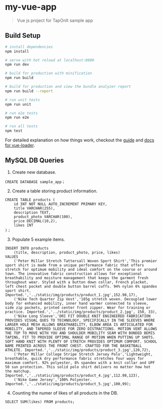 # my-vue-app

> Vue js project for TapOnIt sample app

## Build Setup

``` bash
# install dependencies
npm install

# serve with hot reload at localhost:8080
npm run dev

# build for production with minification
npm run build

# build for production and view the bundle analyzer report
npm run build --report

# run unit tests
npm run unit

# run e2e tests
npm run e2e

# run all tests
npm test
```

For detailed explanation on how things work, checkout the [guide](http://vuejs-templates.github.io/webpack/) and [docs for vue-loader](http://vuejs.github.io/vue-loader).

## MySQL DB Queries

1. Create new database.

```
CREATE DATABASE sample_app；
```

2. Create a table storing product information.

```
CREATE TABLE products (
    id INT NOT NULL AUTO_INCREMENT PRIMARY KEY,
    title VARCHAR(255),
    description TEXT,
    product_photo VARCHAR(100),
    price DECIMAL(10,2),
    likes INT
)；
```

3. Populate 5 example items.

```
INSERT INTO products 
	(title, description, product_photo, price, likes) 
VALUES 
	('Peter Millar Stretch Tattersall Woven Sport Shirt','This premier sport shirt is made from a unique performance fabric that offers stretch for optimum mobility and ideal comfort on the course or around town. The innovative fabric construction allows for exceptional breathability and moisture management that keeps the garment fresh throughout wear. Styled with a button down collar, French placket, left chest pocket and double button barrel cuffs. 94% nylon 6% spandex sport shirt. Imported.','../static/img/products/product_1.jpg',152.98,17),
    ('Nike Tech Quarter Zip Vest','185g stretch woven. Decoupled lower body for enhanced mobility, inner hand warmer connected to sleeve, side zip pockets, printed center front zipper. Wear for training or practice. Imported.','../static/img/products/product_2.jpg', 150, 33),
    ('Nike Long Sleeve','DRI FIT DOUBLE KNIT ENGINEERED FABRICATION PROVIDES VISUAL QUES TO TECHNOLOGY, SPECIFICALLY IN THE SLEEVES WHERE LARGER HOLE MESH ALLOWS BREATHABILITY, ELBOW AREA IS ARTICULATED FOR MOBILITY, AND TAPERED SLEEVE FOR ZERO DISTRACTIONS. MOTION VENT ALLOWS THE TOP TO MOVE WITH YOU AND SHOULDER MOBILITY SEAM WITH BONDED BEMIS TAPING, FIT TO PROVIDE OPTIMAL RANGE OF MOTION WHEN PUTTING UP SHOTS. SOFT HAND KNIT WITH PLENTY OF STRETCH PROVIDES OPTIMUM COMFORT. SCHOOL NAME PRINTED ACROSS THE FRONT CHEST. CRAFTED FOR THE BASKETBALL ATHLETE. Imported.','../static/img/products/product_3.jpg',120,72),
    ('Peter Millar College Stripe Stretch Jersey Polo','Lightweight, breathable, quick dry performance fabric stretches four ways for maximum comfort. 92% polyester, 8% spandex with a knit collar and UPF 50 sun protection. This solid polo shirt delivers no matter how hot the matchup. Imported.','../static/img/products/product_4.jpg',112.98,123),
    ('Nike Game Jersey','100% Polyester. Imported.','../static/img/products/product_5.jpg',100,99);
```

4. Counting the numer of likes of all products in the DB.

```
SELECT SUM(likes) FROM products;
```